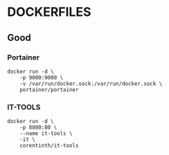 # DOCKERFILES

## Good 

### Portainer 
```
docker run -d \
	-p 9000:9000 \
  	-v /var/run/docker.sock:/var/run/docker.sock \
  	portainer/portainer
```


### IT-TOOLS
```
docker run -d \
	-p 8080:80 \
	--name it-tools \
	-it \
	corentinth/it-tools
```
